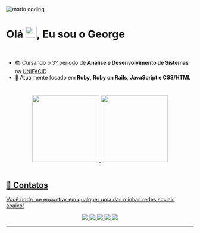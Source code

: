 ![mario coding](https://i.imgur.com/1ZvVkDc.gif)

 
<h1 align="left">Olá <img src="https://raw.githubusercontent.com/kaueMarques/kaueMarques/master/hi.gif" height="30px">, Eu sou o George</h1>
<br>

- 📚 Cursando o 3º período de **Análise e Desenvolvimento de Sistemas** na <a href="https://www.wyden.com.br/unifacid">UNIFACID</a>.
- 🚀 Atualmente focado em **Ruby**, **Ruby on Rails**, **JavaScript e CSS/HTML**
 
 #
   <div align="center">
    <a href="https://github.com/GeorgePires">
     <img height="180em" src="https://github-readme-stats.vercel.app/api/top-langs/?username=GeorgePires&layout=compact&langs_count=7&theme=nightowl&hide_border=true"/>
     <img height="180em" src="https://github-readme-stats.vercel.app/api?username=GeorgePires&show_icons=true&theme=nightowl&include_all_commits=true&count_private=true&hide_border=true"/>
  </div>
  
<br>

  ## :speech_balloon: Contatos
   Você pode me encontrar em qualquer uma das minhas redes sociais abaixo!
  <div align="center">
  <a href="https://www.instagram.com/acld.sa" target="_blank">
  <img src="https://img.shields.io/badge/-Instagram-%23E4405F?style=for-the-badge&logo=instagram&logoColor=white" target="_blank"/>
  <a href="https://t.me/AclldSA" target="_blank">
  <img src="https://img.shields.io/badge/Telegram-2CA5E0?style=for-the-badge&logo=telegram&logoColor=white" target="_blank"/>
  <a href="https://discord.com/#3490" target="_blank">
  <img src="https://img.shields.io/badge/Discord-7289DA?style=for-the-badge&logo=discord&logoColor=white" target="_blank"/>
  <a href="https://www.linkedin.com/in/georgeasp-pi/" target="_blank">
  <img src="https://img.shields.io/badge/-LinkedIn-%230077B5?style=for-the-badge&logo=linkedin&logoColor=white" target="_blank"/>
   <a href="mailto:georgeasp.pi@gmail.com">
   <img src="https://img.shields.io/badge/-Gmail-e68900?style=for-the-badge&logo=gmail&logoColor=white" target="_blank"></a>
  </div>
  


  
 ---
 
  
  
 
 
  
  
 
  
